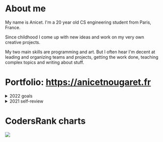 # About me

My name is Anicet. I'm a 20 year old CS engineering student from Paris, France.

Since childhood I come up with new ideas and work on my very own creative projects.

My two main skills are programming and art. But I often hear I'm decent at leading and organizing teams and projects,
getting the work done, teaching complex topics and writing about stuff.

# Portfolio: https://anicetnougaret.fr

<details>
  <summary>2022 goals</summary>

- ![100%](https://progress-bar.dev/100) Making a small pong game written in **C++** using the **SFML** library.
- ![20%](https://progress-bar.dev/20) Finishing my online strategy board game project featuring a **Sveltekit**+**TS**+**TailwindCSS** frontend and TBD backend.
- ![20%](https://progress-bar.dev/20) Learning interpreters and getting better at making parsers by working with the [Crafting Interpreters](https://craftinginterpreters.com) book. See my [WIP Go implementation](https://github.com/AnicetNgrt/loxgo) of the Lox tree-walk interpreter.
- ![15%](https://progress-bar.dev/15) Improving at **Rust** and **systems programming** by working with the [Rust in Action](https://www.manning.com/books/rust-in-action) book.
- ![10%](https://progress-bar.dev/10) Learning **OpenGL** **Vulkan** and 3D rendering by working with the [3D Graphics Rendering Cookbook](https://www.packtpub.com/game-development/3d-graphics-rendering-cookbook?utm_source=github&utm_medium=repository&utm_campaign=9781786461629) book.
- ![2%](https://progress-bar.dev/2) Learning **C#** and **.NET**, maybe for backend work ?
- ![0%](https://progress-bar.dev/0) Making more cool **GLSL** shaders as I did in late 2021.
- ![0%](https://progress-bar.dev/0) Learning **Unreal Engine** by making a small game as I did back in 2015, but with C++ this time.
  
</details>

<details>
  <summary>2021 self-review</summary>
  
- Laid down foundations for my online strategy board game project featuring a **Sveltekit**+**TS**+**TailwindCSS** frontend and TBD backend.
- Gave more than 15 in-person basic **Computer Science**, **programming** and **Web development** paid **private lessons** from September to December to 3 students.
- Got better at **Graphics programming** and **GLSL Shaders** by [making ray marched mountains](https://www.shadertoy.com/view/stVGDK), [pretty 2D waves shaders](https://www.shadertoy.com/view/flKSzW) and also [trippy stuff](https://www.shadertoy.com/view/flKSzD).
- Started learning Russian at the university.
- Made a [strategy/management game](https://nimblebeastscollective.itch.io/inroads) with **Godot Engine** as part of the [Nimble Beasts collective](https://twitter.com/NimbleBeasts).
- Got better at **Rust** by [studying blockchain implementation](https://github.com/AnicetNgrt/postoi), [making APIs](https://github.com/AnicetNgrt/project_camion), working on a [board game implementation](https://github.com/AnicetNgrt/zugzwang_rust) and studying [parser combinators](https://github.com/AnicetNgrt/parser_combinators).
- Got better at **C** by studying the [Modern C](https://www.manning.com/books/modern-c) book and working on various university projects.
- Got better at **C++** by studying at INSA Lyon for my first year, with the goal of graduating as a CS engineer in 2024.
- Won the "Bourse Coddity" yearly hackathon with a 1000€ cashprize by making [3W Sherlocks](https://bourse2021-coddity.anicetnougaret.fr/) with **Elixir**, **Phoenix LiveViews** and **Tailwind CSS**.
- Learned the **Elixir** language and the **OTP** ecosystem by studying books such as [Elixir in action](https://www.manning.com/books/elixir-in-action-second-edition?query=elixir%20in%20action), [The Little Elixir & OTP Guidebook](https://www.manning.com/books/the-little-elixir-and-otp-guidebook?query=The%20Little%20Elixir%20&%20OTP%20Guidebook), and leading a team of 7 student on [a fullstack project featuring a **Phoenix** backend](https://github.com/Homesynck/homesynck-server).
- Experienced my first internship as a fullstack software engineering intern at **Coddity**.
- Tutored 10 Computer Science students from *Université de Paris* for three months.
- **Graduated from my 2 year Computer Science degree** at *Université de Paris*.
  
</details>
  
# CodersRank charts

<img
  src="https://cr-skills-chart-widget.azurewebsites.net/api/api?username=anicetngrt&skills=JavaScript,TypeScript,Rust,Python,HTML,CSS,C%2B%2B,C,Java,Elixir,Svelte&width=640"
/>
